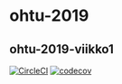 # ohtu-2019
## ohtu-2019-viikko1
[![CircleCI](https://circleci.com/gh/kordaniel/ohtu-2019-viikko1.svg?style=svg)](https://circleci.com/gh/kordaniel/ohtu-2019-viikko1)
[![codecov](https://codecov.io/gh/kordaniel/ohtu-2019-viikko1/branch/master/graph/badge.svg)](https://codecov.io/gh/kordaniel/ohtu-2019-viikko1)
